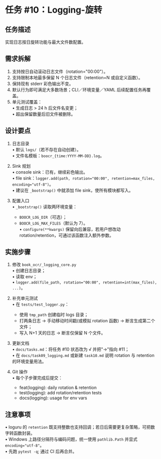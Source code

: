 # 任务 #10：Logging-旋转

## 任务描述
实现日志按日旋转功能与最大文件数配置。

## 需求拆解  
1. 支持按日自动滚动日志文件（rotation="00:00"）。  
2. 支持限制本地最多保留 N 个日志文件（retention=N 或自定义函数）。  
3. 保持现有 stderr 彩色输出不变。  
4. 默认行为即可满足大多数场景；CLI／环境变量／YAML 后续配置任务再覆盖。  
5. 单元测试覆盖：  
   • 生成日志 > 24 h 后文件名变更；  
   • 超出保留数量后旧文件被删除。  

## 设计要点  
1. 日志目录  
   • 默认 `logs/`（若不存在自动创建）。  
   • 文件名模板：`boocr_{time:YYYY-MM-DD}.log`。  

2. Sink 规划  
   • console sink：已有，继续彩色输出。  
   • file sink：`logger.add(path, rotation="00:00", retention=max_files, encoding="utf-8")`。  
   • 建议在 `_bootstrap()` 中就添加 file sink，使所有模块都写入。  

3. 配置入口  
   • `_bootstrap()` 读取两环境变量：  
     - `BOOCR_LOG_DIR`（可选）；  
     - `BOOCR_LOG_MAX_FILES`（默认为 7）。  
   • `configure(**kwargs)` 保留向后兼容，若用户想改动 rotation/retention，可通过该函数注入额外参数。  

## 实施步骤  
1. 修改 `book_ocr/_logging_core.py`  
   • 创建日志目录；  
   • 读取 env；  
   • `logger.add(file_path, rotation="00:00", retention=int(max_files), ...)`。  

2. 补充单元测试  
   • 在 `tests/test_logger.py`：  
     - 使用 `tmp_path` 创建临时 logs 目录；  
     - 打两条日志 → 手动移动时间戳(或模拟 rotation 函数) → 断言生成第二个文件；  
     - 写入 N+1 天的日志 → 断言仅保留 N 个文件。  

3. 更新文档  
   • `docs/tasks.md`：将任务 #10 状态改为 √ 并把"→"指向 #11；  
   • 在 `docs/task09_logging.md` 或新建 `task10.md` 说明 rotation 与 retention 的环境变量用法。  

4. Git 操作  
   • 每个子步骤完成后提交：  
     - feat(logging): daily rotation & retention  
     - test(logging): add rotation/retention tests  
     - docs(logging): usage for env vars  

## 注意事项  
• loguru 的 `retention` 既支持整数也支持回调；若日后需要更复杂策略，可把数字转函数封装。  
• Windows 上路径分隔符与编码问题，统一使用 `pathlib.Path` 并显式 `encoding="utf-8"`。  
• 先跑 `pytest -q`; 通过 CI 后再合并。 